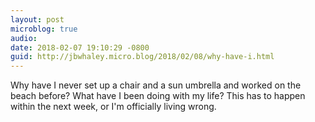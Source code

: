 ```yaml
---
layout: post
microblog: true
audio: 
date: 2018-02-07 19:10:29 -0800
guid: http://jbwhaley.micro.blog/2018/02/08/why-have-i.html
---
```

Why have I never set up a chair and a sun umbrella and worked on the beach before? What have I been doing with my life? This has to happen within the next week, or I'm officially living wrong.
